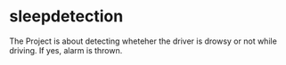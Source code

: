 # sleepdetection
The Project is about detecting wheteher the driver is drowsy or not while driving. If yes, alarm is thrown.
